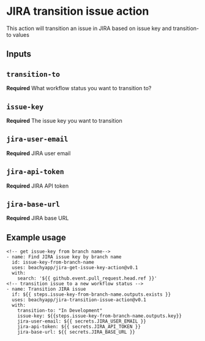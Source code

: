 # JIRA transition issue action

This action will transition an issue in JIRA based on issue key and transition-to values
  
## Inputs

## `transition-to`

**Required** What workflow status you want to transition to?

## `issue-key`

**Required** The issue key you want to transition

## `jira-user-email`

**Required** JIRA user email

## `jira-api-token`

**Required** JIRA API token

## `jira-base-url`

**Required** JIRA base URL

## Example usage

```
<!-- get issue-key from branch name-->
- name: Find JIRA issue key by branch name
  id: issue-key-from-branch-name
  uses: beachyapp/jira-get-issue-key-action@v0.1
  with:
    search: '${{ github.event.pull_request.head.ref }}'
<!-- transition issue to a new workflow status -->
- name: Transition JIRA issue
  if: ${{ steps.issue-key-from-branch-name.outputs.exists }}
  uses: beachyapp/jira-transition-issue-action@v0.1
  with:
    transition-to: "In Development"
    issue-key: ${{steps.issue-key-from-branch-name.outputs.key}}
    jira-user-email: ${{ secrets.JIRA_USER_EMAIL }}
    jira-api-token: ${{ secrets.JIRA_API_TOKEN }}
    jira-base-url: ${{ secrets.JIRA_BASE_URL }}
```
